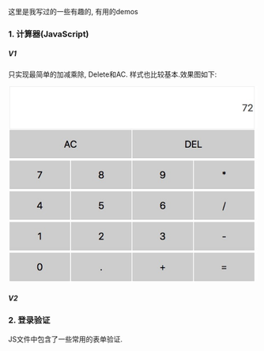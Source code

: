 这里是我写过的一些有趣的, 有用的demos

### 1. 计算器(JavaScript)

##### V1

只实现最简单的加减乘除, Delete和AC. 样式也比较基本.效果图如下:

![cal](./img/Cal_V1.png)

##### V2

### 2. 登录验证

JS文件中包含了一些常用的表单验证.